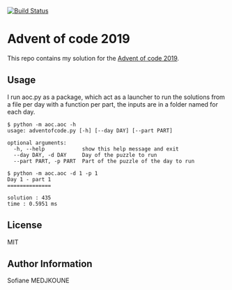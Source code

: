 [![Build Status](https://travis-ci.org/Nani-o/adventofcode2019.svg?branch=master)](https://travis-ci.org/Nani-o/adventofcode2019)

Advent of code 2019
===================

This repo contains my solution for the [Advent of code 2019](https://adventofcode.com/2019/).

Usage
-----

I run aoc.py as a package, which act as a launcher to run the solutions from a file per day with a function per part, the inputs are in a folder named for each day.

```
$ python -m aoc.aoc -h
usage: adventofcode.py [-h] [--day DAY] [--part PART]

optional arguments:
  -h, --help            show this help message and exit
  --day DAY, -d DAY     Day of the puzzle to run
  --part PART, -p PART  Part of the puzzle of the day to run

$ python -m aoc.aoc -d 1 -p 1
Day 1 - part 1
==============

solution : 435
time : 0.5951 ms
```

License
-------

MIT

Author Information
------------------

Sofiane MEDJKOUNE
